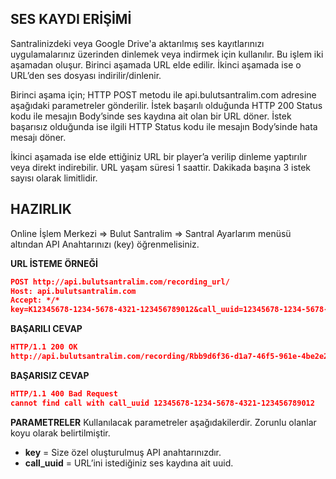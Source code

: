 **SES KAYDI ERİŞİMİ**
----
Santralinizdeki veya Google Drive'a aktarılmış ses kayıtlarınızı uygulamalarınız üzerinden dinlemek veya indirmek için kullanılır. Bu işlem iki aşamadan oluşur.
Birinci aşamada URL elde edilir. İkinci aşamada ise o URL’den ses dosyası indirilir/dinlenir.

Birinci aşama için; HTTP POST metodu ile api.bulutsantralim.com adresine aşağıdaki parametreler gönderilir. 
İstek başarılı olduğunda HTTP 200 Status kodu ile mesajın Body’sinde ses kaydına ait olan bir URL döner.
İstek başarısız olduğunda ise ilgili HTTP Status kodu ile mesajın Body’sinde hata mesajı döner.

İkinci aşamada ise elde ettiğiniz URL bir player’a verilip dinleme yaptırılır veya direkt indirebilir. URL yaşam süresi 1 saattir.
Dakikada başına 3 istek sayısı olarak limitlidir.

**HAZIRLIK** 
----
  Online İşlem Merkezi => Bulut Santralim => Santral Ayarlarım menüsü altından API Anahtarınızı (key) öğrenmelisiniz.
  
**URL İSTEME ÖRNEĞİ** 
```json
POST http://api.bulutsantralim.com/recording_url/
Host: api.bulutsantralim.com
Accept: */*
key=K12345678-1234-5678-4321-123456789012&call_uuid=12345678-1234-5678-4321-123456789012
```
**BAŞARILI CEVAP** 

```json
HTTP/1.1 200 OK 
http://api.bulutsantralim.com/recording/Rbb9d6f36-d1a7-46f5-961e-4be2e2ba1b8e
```

**BAŞARISIZ CEVAP** 

```json
HTTP/1.1 400 Bad Request 
cannot find call with call_uuid 12345678-1234-5678-4321-123456789012
```
**PARAMETRELER** 
Kullanılacak parametreler aşağıdakilerdir. Zorunlu olanlar koyu olarak belirtilmiştir. 

* **key** = Size özel oluşturulmuş API anahtarınızdır. 
* **call_uuid** = URL’ini istediğiniz ses kaydına ait uuid.
